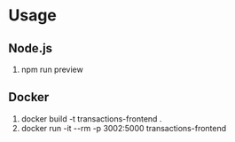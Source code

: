 # Usage

## Node.js
1. npm run preview

## Docker
1. docker build -t transactions-frontend .
2. docker run -it --rm -p 3002:5000 transactions-frontend
